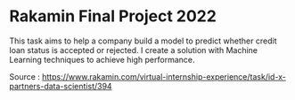 # Rakamin Final Project 2022
 This task aims to help a company build a model to predict whether credit loan status is accepted or rejected. I create a solution with Machine Learning techniques to achieve high performance.

Source : https://www.rakamin.com/virtual-internship-experience/task/id-x-partners-data-scientist/394
